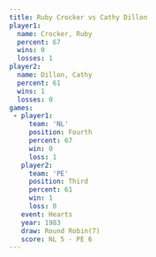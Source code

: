 ```yaml
---
title: Ruby Crocker vs Cathy Dillon
player1:             
  name: Crocker, Ruby
  percent: 67        
  wins: 0            
  losses: 1          
player2:             
  name: Dillon, Cathy
  percent: 61        
  wins: 1            
  losses: 0          
games:
 - player1:          
     team: 'NL'      
     position: Fourth
     percent: 67     
     win: 0          
     loss: 1         
   player2:         
     team: 'PE'     
     position: Third
     percent: 61    
     win: 1         
     loss: 0        
   event: Hearts       
   year: 1983          
   draw: Round Robin(7)
   score: NL 5 - PE 6  
---
```

